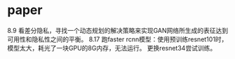 # paper
8.9
  看差分隐私，寻找一个动态规划的解决策略来实现GAN网络所生成的表征达到可用性和隐私性之间的平衡。
8.17
跑faster rcnn模型：使用预训练resnet101时，模型太大，耗光了一块GPU的8G内存，无法运行。 更换resnet34尝试训练。
